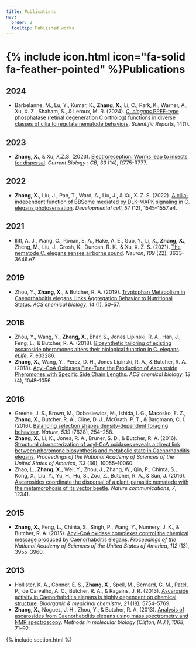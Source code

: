 ```yaml
---
title: Publications
nav:
  order: 2
  tooltip: Published works
---
```


# {% include icon.html icon="fa-solid fa-feather-pointed" %}Publications

## 2024
- Barbelanne, M., Lu, Y., Kumar, K., **Zhang, X.**, Li, C., Park, K., Warner, A., Xu, X. Z., Shaham, S., & Leroux, M. R. (2024). [*C. elegans* PPEF-type phosphatase (retinal degeneration C ortholog) functions in diverse classes of cilia to regulate nematode behaviors](https://doi.org/10.1038/s41598-024-79057-z). *Scientific Reports*, 14(1).  

## 2023
- **Zhang, X.**, & Xu, X.Z.S. (2023). [Electroreception: Worms leap to insects for dispersal](https://doi.org/10.1016/j.cub.2023.06.018). *Current Biology* : *CB*, *33* (14), R775-R777.

## 2022
- **Zhang, X.**, Liu, J., Pan, T., Ward, A., Liu, J., & Xu, X. Z. S. (2022). [A cilia-independent function of BBSome mediated by DLK-MAPK signaling in C. elegans photosensation](https://doi.org/10.1016/j.devcel.2022.05.005). *Developmental cell*, *57* (12), 1545–1557.e4.

## 2021
- Iliff, A. J., Wang, C., Ronan, E. A., Hake, A. E., Guo, Y., Li, X., **Zhang, X.**, Zheng, M., Liu, J., Grosh, K., Duncan, R. K., & Xu, X. Z. S. (2021). [The nematode C. elegans senses airborne sound](https://doi.org/10.1016/j.neuron.2021.08.035). *Neuron*, *109* (22), 3633–3646.e7.

## 2019
- Zhou, Y., **Zhang, X.**, & Butcher, R. A. (2019). [Tryptophan Metabolism in Caenorhabditis elegans Links Aggregation Behavior to Nutritional Status](https://doi.org/10.1021/acschembio.8b00872). *ACS chemical biology*, *14* (1), 50–57.

## 2018
- Zhou, Y., Wang, Y., **Zhang, X.**, Bhar, S., Jones Lipinski, R. A., Han, J., Feng, L., & Butcher, R. A. (2018). [Biosynthetic tailoring of existing ascaroside pheromones alters their biological function in C. elegans](https://doi.org/10.7554/eLife.33286). *eLife*, *7*, e33286.
- **Zhang, X.**, Wang, Y., Perez, D. H., Jones Lipinski, R. A., & Butcher, R. A. (2018). [Acyl-CoA Oxidases Fine-Tune the Production of Ascaroside Pheromones with Specific Side Chain Lengths](https://doi.org/10.1021/acschembio.7b01021). *ACS chemical biology*, *13* (4), 1048–1056.

## 2016
- Greene, J. S., Brown, M., Dobosiewicz, M., Ishida, I. G., Macosko, E. Z., **Zhang, X.**, Butcher, R. A., Cline, D. J., McGrath, P. T., & Bargmann, C. I. (2016). [Balancing selection shapes density-dependent foraging behaviour](https://doi.org/10.1038/nature19848). *Nature*, *539* (7628), 254–258.
- **Zhang, X.**, Li, K., Jones, R. A., Bruner, S. D., & Butcher, R. A. (2016). [Structural characterization of acyl-CoA oxidases reveals a direct link between pheromone biosynthesis and metabolic state in Caenorhabditis elegans](https://doi.org/10.1073/pnas.1608262113). *Proceedings of the National Academy of Sciences of the United States of America*, *113* (36), 10055–10060.
- Zhao, L., **Zhang, X.**, Wei, Y., Zhou, J., Zhang, W., Qin, P., Chinta, S., Kong, X., Liu, Y., Yu, H., Hu, S., Zou, Z., Butcher, R. A., & Sun, J. (2016). [Ascarosides coordinate the dispersal of a plant-parasitic nematode with the metamorphosis of its vector beetle](https://doi.org/10.1038/ncomms12341). *Nature communications*, *7*, 12341.

## 2015
- **Zhang, X.**, Feng, L., Chinta, S., Singh, P., Wang, Y., Nunnery, J. K., & Butcher, R. A. (2015). [Acyl-CoA oxidase complexes control the chemical message produced by Caenorhabditis elegans](https://doi.org/10.1073/pnas.1423951112). *Proceedings of the National Academy of Sciences of the United States of America*, *112* (13), 3955–3960.

## 2013
- Hollister, K. A., Conner, E. S., **Zhang, X.**, Spell, M., Bernard, G. M., Patel, P., de Carvalho, A. C., Butcher, R. A., & Ragains, J. R. (2013). [Ascaroside activity in Caenorhabditis elegans is highly dependent on chemical structure](https://doi.org/10.1016/j.bmc.2013.07.018). *Bioorganic & medicinal chemistry*, *21* (18), 5754–5769.
- **Zhang, X.**, Noguez, J. H., Zhou, Y., & Butcher, R. A. (2013). [Analysis of ascarosides from Caenorhabditis elegans using mass spectrometry and NMR spectroscopy](https://doi.org/10.1007/978-1-62703-619-1_6). *Methods in molecular biology (Clifton, N.J.)*, *1068*, 71–92.

{% include section.html %}
